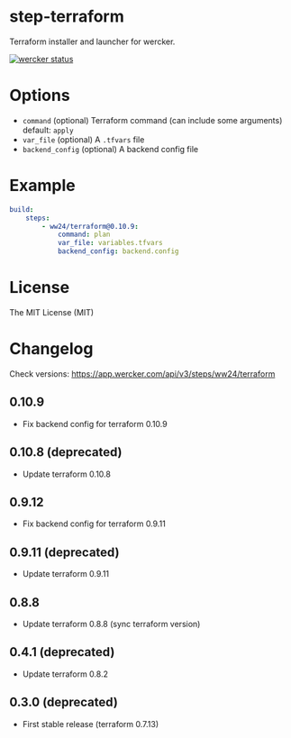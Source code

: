 # step-terraform

Terraform installer and launcher for wercker.

[![wercker status](https://app.wercker.com/status/bd2d39bbc95b4b12caeb5caa3b495660/m/master "wercker status")](https://app.wercker.com/project/byKey/bd2d39bbc95b4b12caeb5caa3b495660)

# Options

- `command` (optional) Terraform command (can include some arguments) default: `apply`
- `var_file` (optional) A `.tfvars` file
- `backend_config` (optional) A backend config file

# Example

```yaml
build:
    steps:
        - ww24/terraform@0.10.9:
            command: plan
            var_file: variables.tfvars
            backend_config: backend.config
```

# License

The MIT License (MIT)

# Changelog
Check versions: https://app.wercker.com/api/v3/steps/ww24/terraform

## 0.10.9
- Fix backend config for terraform 0.10.9

## 0.10.8 (deprecated)
- Update terraform 0.10.8

## 0.9.12
- Fix backend config for terraform 0.9.11

## 0.9.11 (deprecated)
- Update terraform 0.9.11

## 0.8.8
- Update terraform 0.8.8 (sync terraform version)

## 0.4.1 (deprecated)
- Update terraform 0.8.2

## 0.3.0 (deprecated)
- First stable release (terraform 0.7.13)
